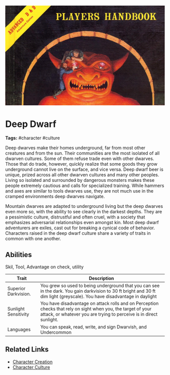![heading](../../assets/images/heading.jpg)

# Deep Dwarf

**Tags:**  #character #culture 

Deep dwarves make their homes underground, far from most other creatures and from the sun. Their communities are the most isolated of all dwarven cultures. Some of them refuse trade even with other dwarves. Those that do trade, however, quickly realize that some goods they grow underground cannot live on the surface, and vice versa. Deep dwarf beer is unique, prized across all other dwarven cultures and many other peoples. Living so isolated and surrounded by dangerous monsters makes these people extremely cautious and calls for specialized training. While hammers and axes are similar to tools dwarves use, they are not much use in the cramped environments deep dwarves navigate. 

Mountain dwarves are adapted to underground living but the deep dwarves even more so, with the ability to see clearly in the darkest depths. They are a pessimistic culture, distrustful and often cruel, with a society that emphasizes adversarial relationships even amongst kin. Most deep dwarf adventurers are exiles, cast out for breaking a cynical code of behavior. Characters raised in the deep dwarf culture share a variety of traits in common with one another.

## Abilities
Skil, Tool, Advantage on check, utility

| Trait | Description |
| ----- | ----------- |
| Superior Darkvision. | You grew so used to being underground that you can see in the dark. You gain darkvision to 30 ft bright and 30 ft dim light (greyscale). You have disadvantage in daylight |
| Sunlight Sensitivity | You have disadvantage on attack rolls and on Perception checks that rely on sight when you, the target of your attack, or whatever you are trying to perceive is in direct sunlight. |
| Languages | You can speak, read, write, and sign Dwarvish, and Undercommon |

## Related Links
- [Character Creation](../../20_character_creation.md)
- [Character Culture](../../23_character_culture.md)